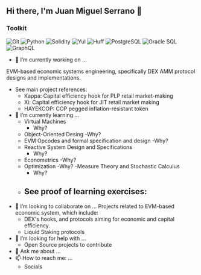 ## Hi there, I'm Juan Miguel Serrano 👋
<h3>Toolkit</h3>
<p>
  <img alt="Git" src="https://img.shields.io/badge/-Git-F05032?style=flat-square&logo=git&logoColor=white" />
  <img alt="Python" src="https://img.shields.io/badge/-Python-3776AB?style=flat-square&logo=python&logoColor=white" />
  <img alt="Solidity" src="https://img.shields.io/badge/-Solidity-363636?style=flat-square&logo=solidity&logoColor=white" />
  <img alt="Yul" src="https://img.shields.io/badge/-Yul-000000?style=flat-square&logo=ethereum&logoColor=white" />
  <img alt="Huff" src="https://img.shields.io/badge/-Huff-000000?style=flat-square&logo=ethereum&logoColor=white" />
  <img alt="PostgreSQL" src="https://img.shields.io/badge/-PostgreSQL-336791?style=flat-square&logo=postgresql&logoColor=white" />
  <img alt="Oracle SQL" src="https://img.shields.io/badge/-Oracle%20SQL-F80000?style=flat-square&logo=oracle&logoColor=white" />
   <img alt="GraphQL" src="https://img.shields.io/badge/-GraphQL-E10098?style=flat-square&logo=graphql&logoColor=white" />
</p>

- 🔭 I’m currently working on ...

EVM-based economic systems engineering, specifically DEX AMM protocol designs and implementations.
- See main project references:
   - Kappa: Capital efficiency hook for PLP retail market-making
   - Xi: Capital efficiency hook for JIT retail market making
   - HAYEKCOP: COP pegged inflation-resistant token
- 🌱 I’m currently learning ...
  - Virtual Machines
    - Why?
  - Object-Oriented Desing
    -Why?
  - EVM Opcodes and formal specification and design
    -Why?
  - Reactive System Design and Specifications
    - Why?
  - Econometrics
    -Why?
  - Optimization
    -Why?
  -Measure Theory and Stochastic Calculus
      - Why?
   - See proof of learning exercises:
      -    
- 👯 I’m looking to collaborate on ...
Projects related to EVM-based economic system, which include:
  - DEX's hooks, and protocols aiming for economic and capital efficiency.
  - Liquid Staking protocols
- 🤔 I’m looking for help with ...
  - Open Source projects to contribute
- 💬 Ask me about ...
- 📫 How to reach me: ...
  - Socials

<!--
**JMSBPP/JMSBPP** is a ✨ _special_ ✨ repository because its `README.md` (this file) appears on your GitHub profile.


